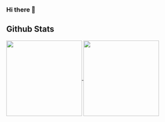 ### Hi there 👋

<!--
**soynerin/soynerin** is a ✨ _special_ ✨ repository because its `README.md` (this file) appears on your GitHub profile.

Here are some ideas to get you started:

- 🔭 I’m currently working on ...
- 🌱 I’m currently learning ...
- 👯 I’m looking to collaborate on ...
- 🤔 I’m looking for help with ...
- 💬 Ask me about ...
- 📫 How to reach me: ...
- 😄 Pronouns: ...
- ⚡ Fun fact: ...
-->

## Github Stats

<div>
  <a href="https://github.com/anuraghazra/github-readme-stats">
    <img align="center" height="200px" src="https://github-readme-stats.vercel.app/api?username=soynerin&show_icons=true&theme=radical" />
  </a>
  <a href="https://github.com/anuraghazra/github-readme-stats">
    <img align="center" height="200px" src="https://github-readme-stats.vercel.app/api/top-langs/?username=soynerin&layout=compact&theme=radical" />
  </a>
</div>
